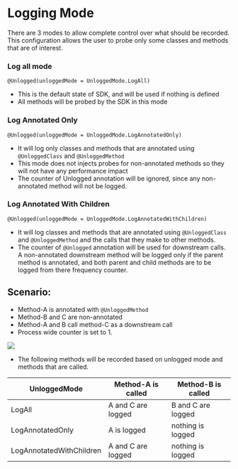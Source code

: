 # Logging Mode 

There are 3 modes to allow complete control over what should be recorded.
This configuration allows the user to probe only some classes and methods that are of interest. 

### Log all mode

```@Unlogged(unloggedMode = UnloggedMode.LogAll)```

- This is the default state of SDK, and will be used if nothing is defined
- All methods will be probed by the SDK in this mode

### Log Annotated Only

```@Unlogged(unloggedMode = UnloggedMode.LogAnnotatedOnly)```

- It will log only classes and methods that are annotated using `@UnloggedClass` and `@UnloggedMethod`
- This mode does not injects probes for non-annotated methods so they will not have any performance impact
- The counter of Unlogged annotation will be ignored, since any non-annotated method will not be logged.

### Log Annotated With Children

```@Unlogged(unloggedMode = UnloggedMode.LogAnnotatedWithChildren)```

- It will log classes and methods that are annotated using `@UnloggedClass` and `@UnloggedMethod` and the calls that they make to other methods.
- The counter of `@Unlogged` annotation will be used for downstream calls. A non-annotated downstream method will be logged only if the parent method is annotated, and both parent and child methods are to be logged from there frequency counter. 

## Scenario:

- Method-A is annotated with `@UnloggedMethod`
- Method-B and C are non-annotated
- Method-A and B call method-C as a downstream call
- Process wide counter is set to 1.

![](./assets/images/logging_mode.png)

- The following methods will be recorded based on unlogged mode and methods that are called.

| UnloggedMode 				| Method-A is called | Method-B is called |
|---------------------------|--------------------|--------------------|
| LogAll   					| A and C are logged | B and C are logged |
| LogAnnotatedOnly			| A is logged		 | nothing is logged  |
| LogAnnotatedWithChildren	| A and C are logged | nothing is logged  |
